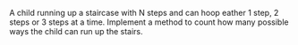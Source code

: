 A child running up a staircase with N steps and can hoop eather 1 step, 2 steps or 3 steps at a time. Implement a method to count how many possible ways the child can run up the stairs.